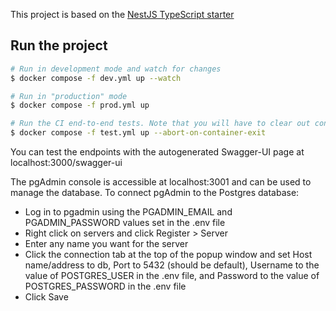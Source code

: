 This project is based on the [NestJS TypeScript starter](https://github.com/nestjs/typescript-starter)

## Run the project

```bash
# Run in development mode and watch for changes
$ docker compose -f dev.yml up --watch

# Run in "production" mode
$ docker compose -f prod.yml up

# Run the CI end-to-end tests. Note that you will have to clear out containers/images/volumes to rerun after making changes.
$ docker compose -f test.yml up --abort-on-container-exit
```

You can test the endpoints with the autogenerated Swagger-UI page at localhost:3000/swagger-ui

The pgAdmin console is accessible at localhost:3001 and can be used to manage the database. To connect pgAdmin to the Postgres database:

- Log in to pgadmin using the PGADMIN_EMAIL and PGADMIN_PASSWORD values set in the .env file
- Right click on servers and click Register > Server
- Enter any name you want for the server
- Click the connection tab at the top of the popup window and set Host name/address to db, Port to 5432 (should be default), Username to the value of POSTGRES_USER in the .env file, and Password to the value of POSTGRES_PASSWORD in the .env file
- Click Save
